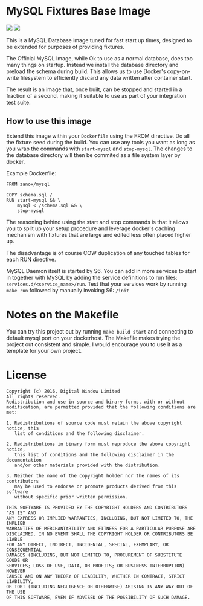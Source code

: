 MySQL Fixtures Base Image
=========================

[![](https://images.microbadger.com/badges/image/zanox/mysql.svg)](https://microbadger.com/images/zanox/mysql 'Zanox MySQL Image Layers')
[![](https://images.microbadger.com/badges/version/zanox/mysql.svg)](https://microbadger.com/images/zanox/mysql "Latest tag")

This is a MySQL Database image tuned for fast start up times, designed to be
extended for purposes of providing fixtures.

The Official MySQL Image, while Ok to use as a normal database, does too many
things on startup. Instead we install the database directory and preload the
schema during build. This allows us to use Docker's copy-on-write filesystem to
efficiently discard any data written after container start.

The result is an image that, once built, can be stopped and started in a
fraction of a second, making it suitable to use as part of your integration
test suite.

How to use this image
---------------------

Extend this image within your `Dockerfile` using the FROM directive. Do all the
fixture seed during the build. You can use any tools you want as long as
you wrap the commands with `start-mysql` and `stop-mysql`. The changes to the
database directory will then be commited as a file system layer by docker.

Example Dockerfile:
```
FROM zanox/mysql

COPY schema.sql /
RUN start-mysql && \
    mysql < /schema.sql && \
    stop-mysql
```

The reasoning behind using the start and stop commands is that it allows you
to split up your setup procedure and leverage docker's caching mechanism
with fixtures that are large and edited less often placed higher up.

The disadvantage is of course COW duplication of any touched tables for each RUN
directive.

MySQL Daemon itself is started by S6. You can add in more services to start in
together with MySQL by adding the service definitions to run files:
`services.d/<service_name>/run`. Test that your services work by running `make
run` followed by manually invoking S6: `/init`

Notes on the Makefile
=====================

You can try this project out by running `make build start` and connecting to
default mysql port on your dockerhost. The Makefile makes trying the project
out consistent and simple. I would encourage you to use it as a template for
your own project.

License
=======

```
Copyright (c) 2016, Digital Window Limited
All rights reserved.
Redistribution and use in source and binary forms, with or without
modification, are permitted provided that the following conditions are met:

1. Redistributions of source code must retain the above copyright notice, this
   list of conditions and the following disclaimer.

2. Redistributions in binary form must reproduce the above copyright notice,
   this list of conditions and the following disclaimer in the documentation
   and/or other materials provided with the distribution.

3. Neither the name of the copyright holder nor the names of its contributors
   may be used to endorse or promote products derived from this software
   without specific prior written permission.

THIS SOFTWARE IS PROVIDED BY THE COPYRIGHT HOLDERS AND CONTRIBUTORS "AS IS" AND
ANY EXPRESS OR IMPLIED WARRANTIES, INCLUDING, BUT NOT LIMITED TO, THE IMPLIED
WARRANTIES OF MERCHANTABILITY AND FITNESS FOR A PARTICULAR PURPOSE ARE
DISCLAIMED. IN NO EVENT SHALL THE COPYRIGHT HOLDER OR CONTRIBUTORS BE LIABLE
FOR ANY DIRECT, INDIRECT, INCIDENTAL, SPECIAL, EXEMPLARY, OR CONSEQUENTIAL
DAMAGES (INCLUDING, BUT NOT LIMITED TO, PROCUREMENT OF SUBSTITUTE GOODS OR
SERVICES; LOSS OF USE, DATA, OR PROFITS; OR BUSINESS INTERRUPTION) HOWEVER
CAUSED AND ON ANY THEORY OF LIABILITY, WHETHER IN CONTRACT, STRICT LIABILITY,
OR TORT (INCLUDING NEGLIGENCE OR OTHERWISE) ARISING IN ANY WAY OUT OF THE USE
OF THIS SOFTWARE, EVEN IF ADVISED OF THE POSSIBILITY OF SUCH DAMAGE.
```
